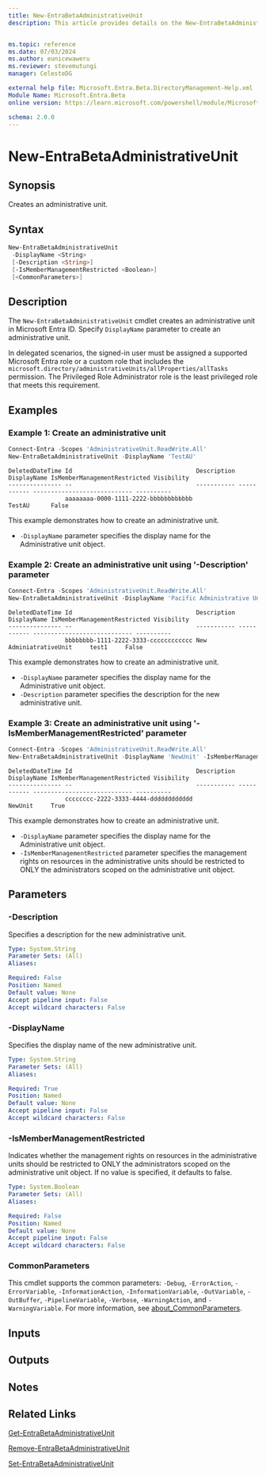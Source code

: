 ```yaml
---
title: New-EntraBetaAdministrativeUnit
description: This article provides details on the New-EntraBetaAdministrativeUnit command.


ms.topic: reference
ms.date: 07/03/2024
ms.author: eunicewaweru
ms.reviewer: stevemutungi
manager: CelesteDG

external help file: Microsoft.Entra.Beta.DirectoryManagement-Help.xml
Module Name: Microsoft.Entra.Beta
online version: https://learn.microsoft.com/powershell/module/Microsoft.Entra.Beta/New-EntraBetaAdministrativeUnit

schema: 2.0.0
---
```


# New-EntraBetaAdministrativeUnit

## Synopsis

Creates an administrative unit.

## Syntax

```powershell
New-EntraBetaAdministrativeUnit
 -DisplayName <String>
 [-Description <String>]
 [-IsMemberManagementRestricted <Boolean>]
 [<CommonParameters>]
```

## Description

The `New-EntraBetaAdministrativeUnit` cmdlet creates an administrative unit in Microsoft Entra ID. Specify `DisplayName` parameter to create an administrative unit.

In delegated scenarios, the signed-in user must be assigned a supported Microsoft Entra role or a custom role that includes the `microsoft.directory/administrativeUnits/allProperties/allTasks` permission. The Privileged Role Administrator role is the least privileged role that meets this requirement.

## Examples

### Example 1: Create an administrative unit

```powershell
Connect-Entra -Scopes 'AdministrativeUnit.ReadWrite.All'
New-EntraBetaAdministrativeUnit -DisplayName 'TestAU'
```

```Output
DeletedDateTime Id                                   Description DisplayName IsMemberManagementRestricted Visibility
--------------- --                                   ----------- ----------- ---------------------------- ----------
                aaaaaaaa-0000-1111-2222-bbbbbbbbbbbb             TestAU      False
```

This example demonstrates how to create an administrative unit.

- `-DisplayName` parameter specifies the display name for the Administrative unit object.

### Example 2: Create an administrative unit using '-Description' parameter

```powershell
Connect-Entra -Scopes 'AdministrativeUnit.ReadWrite.All'
New-EntraBetaAdministrativeUnit -DisplayName 'Pacific Administrative Unit' -Description 'Administrative Unit for Pacific region'
```

```Output
DeletedDateTime Id                                   Description DisplayName IsMemberManagementRestricted Visibility
--------------- --                                   ----------- ----------- ---------------------------- ----------
                bbbbbbbb-1111-2222-3333-cccccccccccc New AdminiatrativeUnit     test1     False
```

This example demonstrates how to create an administrative unit.

- `-DisplayName` parameter specifies the display name for the Administrative unit object.
- `-Description` parameter specifies the description for the new administrative unit.

### Example 3: Create an administrative unit using '-IsMemberManagementRestricted' parameter

```powershell
Connect-Entra -Scopes 'AdministrativeUnit.ReadWrite.All'
New-EntraBetaAdministrativeUnit -DisplayName 'NewUnit' -IsMemberManagementRestricted $True
```

```Output
DeletedDateTime Id                                   Description DisplayName IsMemberManagementRestricted Visibility
--------------- --                                   ----------- ----------- ---------------------------- ----------
                cccccccc-2222-3333-4444-dddddddddddd             NewUnit     True
```

This example demonstrates how to create an administrative unit.

- `-DisplayName` parameter specifies the display name for the Administrative unit object.
- `-IsMemberManagementRestricted` parameter specifies the management rights on resources in the administrative units should be restricted to ONLY the administrators scoped on the administrative unit object.

## Parameters

### -Description

Specifies a description for the new administrative unit.

```yaml
Type: System.String
Parameter Sets: (All)
Aliases:

Required: False
Position: Named
Default value: None
Accept pipeline input: False
Accept wildcard characters: False
```

### -DisplayName

Specifies the display name of the new administrative unit.

```yaml
Type: System.String
Parameter Sets: (All)
Aliases:

Required: True
Position: Named
Default value: None
Accept pipeline input: False
Accept wildcard characters: False
```

### -IsMemberManagementRestricted

Indicates whether the management rights on resources in the administrative units should be restricted to ONLY the administrators scoped on the administrative unit object.
If no value is specified, it defaults to false.

```yaml
Type: System.Boolean
Parameter Sets: (All)
Aliases:

Required: False
Position: Named
Default value: None
Accept pipeline input: False
Accept wildcard characters: False
```

### CommonParameters

This cmdlet supports the common parameters: `-Debug`, `-ErrorAction`, `-ErrorVariable`, `-InformationAction`, `-InformationVariable`, `-OutVariable`, `-OutBuffer`, `-PipelineVariable`, `-Verbose`, `-WarningAction`, and `-WarningVariable`. For more information, see [about_CommonParameters](https://go.microsoft.com/fwlink/?LinkID=113216).

## Inputs

## Outputs

## Notes

## Related Links

[Get-EntraBetaAdministrativeUnit](Get-EntraBetaAdministrativeUnit.md)

[Remove-EntraBetaAdministrativeUnit](Remove-EntraBetaAdministrativeUnit.md)

[Set-EntraBetaAdministrativeUnit](Set-EntraBetaAdministrativeUnit.md)
